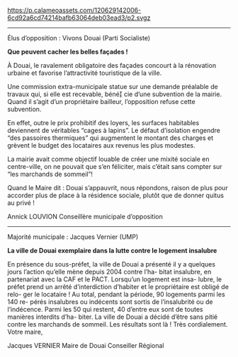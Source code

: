 https://p.calameoassets.com/120629142006-6cd92a6cd74214bafb63064deb03ead3/p2.svgz

---

Élus d’opposition : Vivons Douai (Parti Socialiste)

**Que peuvent cacher les belles façades !**

À Douai, le ravalement obligatoire des façades concourt à la rénovation urbaine et favorise l’attractivité touristique de la ville.

Une commission extra-municipale statue sur une demande préalable de travaux qui, si elle est recevable, béné cie d’une subvention de la mairie. Quand il s’agit d’un propriétaire bailleur, l’opposition refuse cette subvention.

En effet, outre le prix prohibitif des loyers, les surfaces habitables deviennent de véritables “cages à lapins”. Le défaut d’isolation engendre “des passoires thermiques” qui augmentent le montant des charges et grèvent le budget des locataires aux revenus  les plus modestes.

La mairie avait comme objectif  louable de créer une mixité sociale en centre-ville, on ne pouvait que s’en féliciter, mais c’était sans compter sur “les marchands de sommeil”!

Quand le Maire dit : Douai s’appauvrit, nous répondons, raison de plus pour accorder plus de place à la résidence sociale, plutôt que de donner quitus au privé !

Annick LOUVION
Conseillère municipale d’opposition

---

Majorité municipale : Jacques Vernier (UMP)

**La ville de Douai exemplaire
dans la lutte contre le logement insalubre**

En présence du sous-préfet, la ville de Douai a présenté il y a quelques jours l’action qu’elle mène depuis 2004 contre l’ha-
bitat insalubre, en partenariat avec la CAF et le PACT.
Lorsqu’un logement est insa-
lubre, le préfet prend un arrêté
d’interdiction d’habiter et le propriétaire est obligé de relo-
ger le locataire !
Au total, pendant la période, 90 logements parmi les 140 re-
pérés insalubres ou indécents sont sortis de l’insalubrité ou de l’indécence. Parmi les 50 qui restent, 40 d’entre eux sont de toutes manières interdits d’ha-
biter.
La ville de Douai a décidé d’être sans pitié contre les marchands de sommeil. Les résultats sont là !
Très cordialement.
Votre maire,

Jacques VERNIER
Maire de Douai
Conseiller Régional
